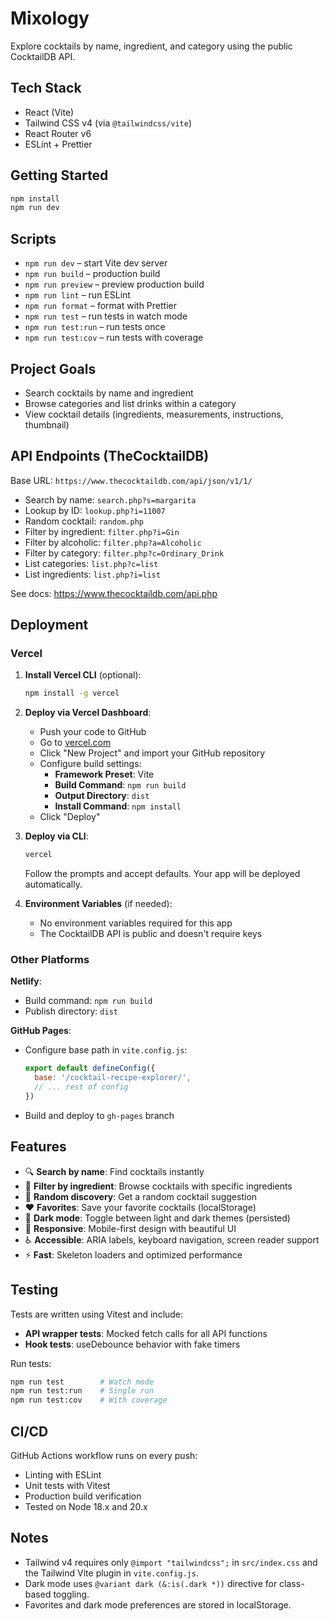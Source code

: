 # Mixology

Explore cocktails by name, ingredient, and category using the public CocktailDB API.

## Tech Stack
- React (Vite)
- Tailwind CSS v4 (via `@tailwindcss/vite`)
- React Router v6
- ESLint + Prettier

## Getting Started
```bash
npm install
npm run dev
```

## Scripts
- `npm run dev` – start Vite dev server
- `npm run build` – production build
- `npm run preview` – preview production build
- `npm run lint` – run ESLint
- `npm run format` – format with Prettier
- `npm run test` – run tests in watch mode
- `npm run test:run` – run tests once
- `npm run test:cov` – run tests with coverage

## Project Goals
- Search cocktails by name and ingredient
- Browse categories and list drinks within a category
- View cocktail details (ingredients, measurements, instructions, thumbnail)

## API Endpoints (TheCocktailDB)
Base URL: `https://www.thecocktaildb.com/api/json/v1/1/`

- Search by name: `search.php?s=margarita`
- Lookup by ID: `lookup.php?i=11007`
- Random cocktail: `random.php`
- Filter by ingredient: `filter.php?i=Gin`
- Filter by alcoholic: `filter.php?a=Alcoholic`
- Filter by category: `filter.php?c=Ordinary_Drink`
- List categories: `list.php?c=list`
- List ingredients: `list.php?i=list`

See docs: https://www.thecocktaildb.com/api.php

## Deployment

### Vercel

1. **Install Vercel CLI** (optional):
   ```bash
   npm install -g vercel
   ```

2. **Deploy via Vercel Dashboard**:
   - Push your code to GitHub
   - Go to [vercel.com](https://vercel.com)
   - Click "New Project" and import your GitHub repository
   - Configure build settings:
     - **Framework Preset**: Vite
     - **Build Command**: `npm run build`
     - **Output Directory**: `dist`
     - **Install Command**: `npm install`
   - Click "Deploy"

3. **Deploy via CLI**:
   ```bash
   vercel
   ```

   Follow the prompts and accept defaults. Your app will be deployed automatically.

4. **Environment Variables** (if needed):
   - No environment variables required for this app
   - The CocktailDB API is public and doesn't require keys

### Other Platforms

**Netlify**:
- Build command: `npm run build`
- Publish directory: `dist`

**GitHub Pages**:
- Configure base path in `vite.config.js`:
  ```js
  export default defineConfig({
    base: '/cocktail-recipe-explorer/',
    // ... rest of config
  })
  ```
- Build and deploy to `gh-pages` branch

## Features

- 🔍 **Search by name**: Find cocktails instantly
- 🍹 **Filter by ingredient**: Browse cocktails with specific ingredients
- 🎲 **Random discovery**: Get a random cocktail suggestion
- ❤️ **Favorites**: Save your favorite cocktails (localStorage)
- 🌙 **Dark mode**: Toggle between light and dark themes (persisted)
- 📱 **Responsive**: Mobile-first design with beautiful UI
- ♿ **Accessible**: ARIA labels, keyboard navigation, screen reader support
- ⚡ **Fast**: Skeleton loaders and optimized performance

## Testing

Tests are written using Vitest and include:
- **API wrapper tests**: Mocked fetch calls for all API functions
- **Hook tests**: useDebounce behavior with fake timers

Run tests:
```bash
npm run test        # Watch mode
npm run test:run    # Single run
npm run test:cov    # With coverage
```

## CI/CD

GitHub Actions workflow runs on every push:
- Linting with ESLint
- Unit tests with Vitest
- Production build verification
- Tested on Node 18.x and 20.x

## Notes
- Tailwind v4 requires only `@import "tailwindcss";` in `src/index.css` and the Tailwind Vite plugin in `vite.config.js`.
- Dark mode uses `@variant dark (&:is(.dark *))` directive for class-based toggling.
- Favorites and dark mode preferences are stored in localStorage.
